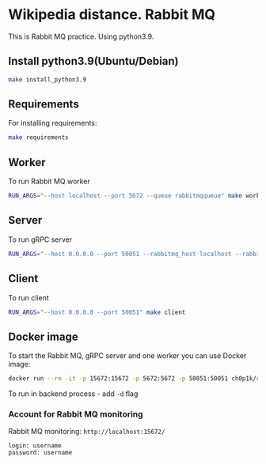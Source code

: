 # Wikipedia distance. Rabbit MQ

This is Rabbit MQ practice. Using python3.9.

## Install python3.9(Ubuntu/Debian)
```bash
make install_python3.9
```

## Requirements
For installing requirements:
```bash
make requirements
```

## Worker
To run Rabbit MQ worker
```bash
RUN_ARGS="--host localhost --port 5672 --queue rabbitmqqueue" make worker
```

## Server
To run gRPC server
```bash
RUN_ARGS="--host 0.0.0.0 --port 50051 --rabbitmq_host localhost --rabbitmq_port 5672 --rabbitmq_queue rabbitmqqueue" make server
```

## Client
To run client
```bash
RUN_ARGS="--host 0.0.0.0 --port 50051" make client
```

## Docker image
To start the Rabbit MQ, gRPC server and one worker you can use Docker image:
```bash
docker run --rm -it -p 15672:15672 -p 5672:5672 -p 50051:50051 ch0p1k/rabbit-mq:latest
```
To run in backend process - add `-d` flag

### Account for Rabbit MQ monitoring
Rabbit MQ monitoring: `http://localhost:15672/`
```
login: username
password: username
```
